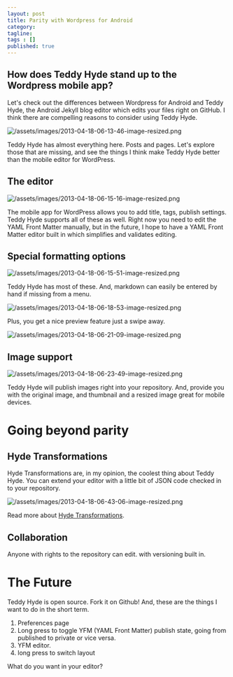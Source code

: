 ```yaml
---
layout: post
title: Parity with Wordpress for Android
category: 
tagline: 
tags : [] 
published: true
---
```


## How does Teddy Hyde stand up to the Wordpress mobile app? ## 

Let's check out the differences between Wordpress for Android and Teddy Hyde, the Android Jekyll blog editor which edits your files right on GitHub. 
I think there are compelling reasons to consider using Teddy Hyde.

![/assets/images/2013-04-18-06-13-46-image-resized.png](/assets/images/2013-04-18-06-13-46-image-resized.png)

Teddy Hyde has almost everything here. Posts and pages. Let's explore those that are missing, and see the things I think make Teddy Hyde better than the mobile editor for WordPress.

## The editor ##

![/assets/images/2013-04-18-06-15-16-image-resized.png](/assets/images/2013-04-18-06-15-16-image-resized.png)

The mobile app for WordPress allows you to add title, tags, publish settings. Teddy Hyde supports all of these as well. Right now you need to edit the YAML Front Matter manually, but in the future, I hope to have a YAML Front Matter editor built in which simplifies and validates editing.

## Special formatting options ##

![/assets/images/2013-04-18-06-15-51-image-resized.png](/assets/images/2013-04-18-06-15-51-image-resized.png)

Teddy Hyde has most of these. And, markdown can easily be entered by hand if missing from a menu. 

![/assets/images/2013-04-18-06-18-53-image-resized.png](/assets/images/2013-04-18-06-18-53-image-resized.png)

Plus, you get a nice preview feature just a swipe away.

![/assets/images/2013-04-18-06-21-09-image-resized.png](/assets/images/2013-04-18-06-21-09-image-resized.png)

## Image support ##

![/assets/images/2013-04-18-06-23-49-image-resized.png](/assets/images/2013-04-18-06-23-49-image-resized.png)

Teddy Hyde will publish images right into your repository. And, provide you with the original image, and thumbnail and a resized image great for mobile devices.

# Going beyond parity #

## Hyde Transformations ##

Hyde Transformations are, in my opinion, the coolest thing about Teddy Hyde. You can extend your editor with a little bit of JSON code checked in to your repository.

![/assets/images/2013-04-18-06-43-06-image-resized.png](/assets/images/2013-04-18-06-43-06-image-resized.png)

Read more about [Hyde Transformations](/2013/04/05/using-hyde-transformations/).

## Collaboration ##

Anyone with rights to the repository can edit. with versioning built in.

# The Future #

Teddy Hyde is open source. Fork it on Github! And, these are the things I want to do in the short term.

1. Preferences page
2. Long press to toggle YFM (YAML Front Matter) publish state, going from published to private or vice versa.
3. YFM editor.
4. long press to switch layout

What do you want in your editor?
